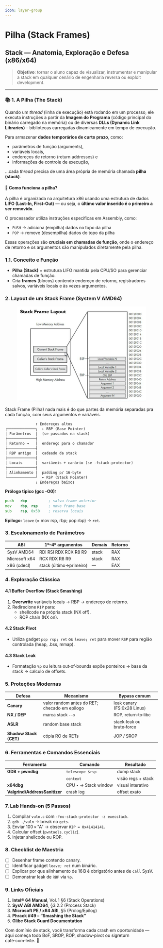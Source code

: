 ```yaml
---
icon: layer-group
---
```


# Pilha (Stack Frames)

## Stack — Anatomia, Exploração e Defesa (x86/x64)

> **Objetivo**: tornar o aluno capaz de visualizar, instrumentar e manipular a stack em qualquer cenário de engenharia reversa ou exploit development.

***

### 📚 1. A Pilha (The Stack)&#x20;

Quando um _thread_ (linha de execução) está rodando em um processo, ele executa instruções a partir da **Imagem do Programa** (código principal do binário carregado na memória) ou de diversas **DLLs (Dynamic Link Libraries)** – bibliotecas carregadas dinamicamente em tempo de execução.

Para armazenar **dados temporários de curto prazo**, como:

* parâmetros de função (arguments),
* variáveis locais,
* endereços de retorno (return addresses) e
* informações de controle de execução,

...cada _thread_ precisa de uma área própria de memória chamada **pilha (stack)**.

#### 🔄 Como funciona a pilha?

A pilha é organizada na arquitetura x86 usando uma estrutura de dados **LIFO (Last-In, First-Out)** — ou seja, o **último valor inserido é o primeiro a ser removido**.

O processador utiliza instruções específicas em Assembly, como:

* `PUSH` → adiciona (empilha) dados no topo da pilha
* `POP` → remove (desempilha) dados do topo da pilha

Essas operações são **cruciais em chamadas de função**, onde o endereço de retorno e os argumentos são manipulados diretamente pela pilha.

### 1.1. Conceito e Função

* **Pilha (Stack)** = estrutura LIFO mantida pela CPU/SO para gerenciar chamadas de função.
* Cria **frames** (blocos) contendo endereço de retorno, registradores salvos, variáveis locais e às vezes argumentos.

### 2. Layout de um Stack Frame (System V AMD64)

<figure><img src="../../.gitbook/assets/image (13).png" alt=""><figcaption></figcaption></figure>

Stack Frame (Pilha) nada mais é do que partes da memória separadas pra cada função, com seus argumentos e variáveis.

```
              ↑ Endereços altos
┌─────────────┐  ← RBP (Base Pointer)
│ Parâmetros  │  (se passados na stack)
├─────────────┤
│ Retorno →   │  endereço para o chamador
├─────────────┤
│ RBP antigo  │  cadeado da stack
├─────────────┤
│ Locais      │  variáveis + canário (se -fstack-protector)
├─────────────┤
│ Alinhamento │  padding p/ 16‑byte
└─────────────┘  ← RSP (Stack Pointer)
              ↓ Endereços baixos
```

**Prólogo típico (gcc -O0):**

```asm
push   rbp          ; salva frame anterior
mov    rbp, rsp     ; novo frame base
sub    rsp, 0x50    ; reserva locais
```

**Epilogo:** `leave` (= mov rsp, rbp; pop rbp) → `ret`.

### 3. Escalonamento de Parâmetros

| ABI           | 1º–4º argumentos        | Demais | Retorno |
| ------------- | ----------------------- | ------ | ------- |
| SysV AMD64    | RDI RSI RDX RCX R8 R9   | stack  | RAX     |
| Microsoft x64 | RCX RDX R8 R9           | stack  | RAX     |
| x86 (cdecl)   | stack (último→primeiro) | —      | EAX     |

### 4. Exploração Clássica

#### 4.1 Buffer Overflow (Stack Smashing)

1. **Overwrite** variáveis locais → RBP → endereço de retorno.
2. Redirecione `RIP` para:
   * shellcode na própria stack (NX off).
   * ROP chain (NX on).

#### 4.2 Stack Pivot

* Utiliza gadget `pop rsp; ret` ou `leave; ret` para mover `RSP` para região controlada (heap, .bss, mmap).

#### 4.3 Stack Leak

* Formatação `%p` ou leitura out‑of‑bounds expõe ponteiros → base da stack → calculo de offsets.

### 5. Proteções Modernas

| Defesa                 | Mecanismo                                     | Bypass comum                |
| ---------------------- | --------------------------------------------- | --------------------------- |
| **Canary**             | valor random antes do RET; checado em epilogo | leak canary (FS:0x28 Linux) |
| **NX / DEP**           | marca stack `--x`                             | ROP, return‑to‐libc         |
| **ASLR**               | random base stack                             | stack‑leak ou brute‑force   |
| **Shadow Stack (CET)** | cópia RO de RETs                              | JOP / SROP                  |

### 6. Ferramentas e Comandos Essenciais

| Ferramenta                    | Comando               | Resultado          |
| ----------------------------- | --------------------- | ------------------ |
| **GDB + pwndbg**              | `telescope $rsp`      | dump stack         |
|                               | `context`             | visão regs + stack |
| **x64dbg**                    | CPU ‣ -> Stack window | visual interativo  |
| **Valgrind/AddressSanitizer** | crash log             | offset exato       |

### 7. Lab Hands‑on (5 Passos)

1. Compilar `vuln.c` com `-fno-stack-protector -z execstack`.
2. `gdb ./vuln` → break no `gets`.
3. Enviar 100 × "A" → observar `RIP = 0x41414141`.
4. Calcular offset (`pwntools.cyclic`).
5. Injetar shellcode ou ROP.

### 8. Checklist de Maestria

* [ ] Desenhar frame contendo canary.
* [ ] Identificar gadget `leave; ret` num binário.
* [ ] Explicar por que alinhamento de 16 B é obrigatório antes de `call` SysV.
* [ ] Demonstrar leak de `RBP` via `%p`.

### 9. Links Oficiais

1. **Intel® 64 Manual**, Vol. 1 §6 (Stack Operations)
2. **SysV ABI AMD64**, §3.2.2 (Process Stack)
3. **Microsoft PE / x64 ABI**, §5 (Prolog/Epilog)
4. **Phrack #49 – “Smashing the Stack”**
5. **Glibc Stack Guard Documentation**

Com domínio de stack, você transforma cada crash em oportunidade — aqui começa todo BoF, SROP, ROP, shadow‑pivot ou sigreturn café‑com‑leite. 🚀
